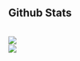 
## Github Stats  

<br />

<div align="center"><img src="https://github-readme-stats.vercel.app/api?username=EternalTimes&show_icons=true&count_private=true&hide_border=true" align="left"  /></div>

<br />


<div align="center"><img src="https://github-readme-stats.vercel.app/api/top-langs/?username=EternalTimes&hide_border=true&layout=compact" align="left"  /></div>

<br />

